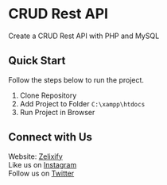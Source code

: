 # CRUD Rest API

Create a CRUD Rest API with PHP and MySQL

## Quick Start

Follow the steps below to run the project.

1. Clone Repository
2. Add Project to Folder `C:\xampp\htdocs`
3. Run Project in Browser

## Connect with Us

Website: [Zelixify](https://zelixify.web.id)  
Like us on [Instagram](https://www.instagram.com/zelixify)  
Follow us on [Twitter](https://twitter.com/danendranr)
